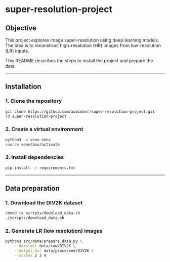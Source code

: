 # super-resolution-project

## Objective
This project explores image super-resolution using deep learning models.
The idea is to reconstruct high-resolution (HR) images from low-resolution (LR) inputs.

This README describes the steps to install the project and prepare the data.

---

## Installation
### 1. Clone the repository
```bash
git clone https://github.com/aubinbnf/super-resolution-project.git
cd super-resolution-project
```

### 2. Create a virtual environment
```bash
python3 -m venv venv
source venv/bin/activate
```

### 3. Install dependencies
```bash
pip install -r requirements.txt
```

---

## Data preparation
### 1. Download the DIV2K dataset
```bash
chmod +x scripts/download_data.sh
./scripts/download_data.sh
```

### 2. Generate LR (low resolution) images
```bash
python3 src/data/prepare_data.py \
    --data_dir data/raw/DIV2K \
    --output_dir data/processed/DIV2K \
    --scales 2 3 4
```